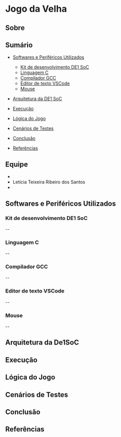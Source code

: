 # Jogo da Velha

## Sobre

## Sumário
- [Softwares e Periféricos Utilizados](#softwares-e-periféricos-utilizados)

    - [Kit de desenvolvimento DE1 SoC](#kit-de-desenvolvimento-de1-soc)
    - [Linguagem C](#linguagem-c)
    - [Compilador GCC](#compilador-gcc)
    - [Editor de texto VSCode](#editor-de-texto-vscode)
    - [Mouse](#mouse)
- [Arquitetura da DE1 SoC](#arquitetura-da-de1soc)
- [Execução](#execução)
- [Lógica do Jogo](#lógica-do-jogo)
- [Cenários de Testes](#cenários-de-testes)
- [Conclusão](#conclusão)
- [Referências](#referências)

## Equipe
- 
- Letícia Teixeira Ribeiro dos Santos
-

## Softwares e Periféricos Utilizados

### Kit de desenvolvimento DE1 SoC
--
### Linguagem C
--
### Compilador GCC
--
### Editor de texto VSCode
--
### Mouse
--


## Arquitetura da De1SoC



## Execução

## Lógica do Jogo

## Cenários de Testes

## Conclusão

## Referências
